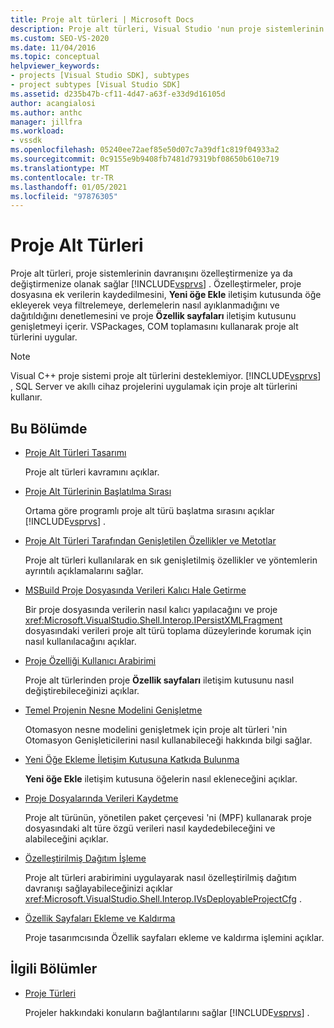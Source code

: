 ```yaml
---
title: Proje alt türleri | Microsoft Docs
description: Proje alt türleri, Visual Studio 'nun proje sistemlerinin davranışını özelleştirmenize nasıl olanak sağladığını öğrenin. VSPackages, COM toplamasını kullanarak proje alt türlerini uygular.
ms.custom: SEO-VS-2020
ms.date: 11/04/2016
ms.topic: conceptual
helpviewer_keywords:
- projects [Visual Studio SDK], subtypes
- project subtypes [Visual Studio SDK]
ms.assetid: d235b47b-cf11-4d47-a63f-e33d9d16105d
author: acangialosi
ms.author: anthc
manager: jillfra
ms.workload:
- vssdk
ms.openlocfilehash: 05240ee72aef85e50d07c7a39df1c819f04933a2
ms.sourcegitcommit: 0c9155e9b9408fb7481d79319bf08650b610e719
ms.translationtype: MT
ms.contentlocale: tr-TR
ms.lasthandoff: 01/05/2021
ms.locfileid: "97876305"
---
```

# <a name="project-subtypes"></a>Proje Alt Türleri
Proje alt türleri, proje sistemlerinin davranışını özelleştirmenize ya da değiştirmenize olanak sağlar [!INCLUDE[vsprvs](../../code-quality/includes/vsprvs_md.md)] . Özelleştirmeler, proje dosyasına ek verilerin kaydedilmesini, **Yeni öğe Ekle** iletişim kutusunda öğe ekleyerek veya filtrelemeye, derlemelerin nasıl ayıklanmadığını ve dağıtıldığını denetlemesini ve proje **Özellik sayfaları** iletişim kutusunu genişletmeyi içerir. VSPackages, COM toplamasını kullanarak proje alt türlerini uygular.

> [!NOTE]
> Visual C++ proje sistemi proje alt türlerini desteklemiyor. [!INCLUDE[vsprvs](../../code-quality/includes/vsprvs_md.md)] , SQL Server ve akıllı cihaz projelerini uygulamak için proje alt türlerini kullanır.

## <a name="in-this-section"></a>Bu Bölümde

- [Proje Alt Türleri Tasarımı](../../extensibility/internals/project-subtypes-design.md)

  Proje alt türleri kavramını açıklar.

- [Proje Alt Türlerinin Başlatılma Sırası](../../extensibility/internals/initialization-sequence-of-project-subtypes.md)

  Ortama göre programlı proje alt türü başlatma sırasını açıklar [!INCLUDE[vsprvs](../../code-quality/includes/vsprvs_md.md)] .

- [Proje Alt Türleri Tarafından Genişletilen Özellikler ve Metotlar](../../extensibility/internals/properties-and-methods-extended-by-project-subtypes.md)

  Proje alt türleri kullanılarak en sık genişletilmiş özellikler ve yöntemlerin ayrıntılı açıklamalarını sağlar.

- [MSBuild Proje Dosyasında Verileri Kalıcı Hale Getirme](../../extensibility/internals/persisting-data-in-the-msbuild-project-file.md)

  Bir proje dosyasında verilerin nasıl kalıcı yapılacağını ve proje <xref:Microsoft.VisualStudio.Shell.Interop.IPersistXMLFragment> dosyasındaki verileri proje alt türü toplama düzeylerinde korumak için nasıl kullanılacağını açıklar.

- [Proje Özelliği Kullanıcı Arabirimi](../../extensibility/internals/project-property-user-interface.md)

  Proje alt türlerinden proje **Özellik sayfaları** iletişim kutusunu nasıl değiştirebileceğinizi açıklar.

- [Temel Projenin Nesne Modelini Genişletme](../../extensibility/internals/extending-the-object-model-of-the-base-project.md)

  Otomasyon nesne modelini genişletmek için proje alt türleri 'nin Otomasyon Genişleticilerini nasıl kullanabileceği hakkında bilgi sağlar.

- [Yeni Öğe Ekleme İletişim Kutusuna Katkıda Bulunma](../../extensibility/internals/contributing-to-the-add-new-item-dialog-box.md)

  **Yeni öğe Ekle** iletişim kutusuna öğelerin nasıl ekleneceğini açıklar.

- [Proje Dosyalarında Verileri Kaydetme](../../extensibility/saving-data-in-project-files.md)

  Proje alt türünün, yönetilen paket çerçevesi 'ni (MPF) kullanarak proje dosyasındaki alt türe özgü verileri nasıl kaydedebileceğini ve alabileceğini açıklar.

- [Özelleştirilmiş Dağıtım İşleme](../../extensibility/internals/handling-specialized-deployment.md)

  Proje alt türleri arabirimini uygulayarak nasıl özelleştirilmiş dağıtım davranışı sağlayabileceğinizi açıklar <xref:Microsoft.VisualStudio.Shell.Interop.IVsDeployableProjectCfg> .

- [Özellik Sayfaları Ekleme ve Kaldırma](../../extensibility/adding-and-removing-property-pages.md)

  Proje tasarımcısında Özellik sayfaları ekleme ve kaldırma işlemini açıklar.

## <a name="related-sections"></a>İlgili Bölümler

- [Proje Türleri](../../extensibility/internals/project-types.md)

  Projeler hakkındaki konuların bağlantılarını sağlar [!INCLUDE[vsprvs](../../code-quality/includes/vsprvs_md.md)] .
